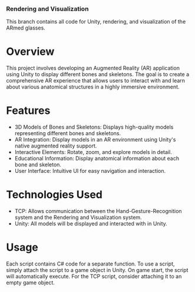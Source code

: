 ### Rendering and Visualization

This branch contains all code for Unity, rendering, and visualization of the ARmed glasses.

# Overview

This project involves developing an Augmented Reality (AR) application using Unity to display different bones and skeletons. The goal is to create a comprehensive AR experience that allows users to interact with and learn about various anatomical structures in a highly immersive environment.

# Features

- 3D Models of Bones and Skeletons: Displays high-quality models representing different bones and skeletons.
- AR Integration: Display models in an AR environment using Unity's native augmented reality support.
- Interactive Elements: Rotate, zoom, and explore models in detail.
- Educational Information: Display anatomical information about each bone and skeleton.
- User Interface: Intuitive UI for easy navigation and interaction.

# Technologies Used

- TCP: Allows communication between the Hand-Gesture-Recognition system and the Rendering and Visualization system.
- Unity: All models will be displayed and interacted with in Unity.

# Usage

Each script contains C# code for a separate function. To use a script, simply attach the script to a game object in Unity. On game start, the script will automatically execute. For the TCP script, consider attaching it to an empty game object. 


